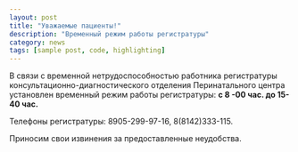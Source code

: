 ```yaml
---
layout: post
title: "Уважаемые пациенты!"
description: "Временный режим работы регистратуры"
category: news
tags: [sample post, code, highlighting]
---
```


В связи с временной нетрудоспособностью работника регистратуры консультационно-диагностического отделения Перинатального центра установлен временный режим работы регистратуры:  **с 8 -00 час. до 15-40 час.**  
  

Телефоны регистратуры: 8905-299-97-16, 8(8142)333-115.  

Приносим свои извинения за предоставленные неудобства.